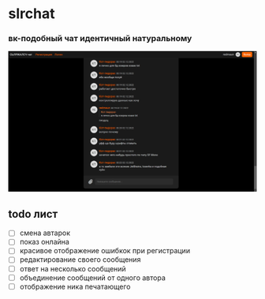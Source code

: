 # slrchat
### вк-подобный чат идентичный натуральному

![](screenshot.png)

## todo лист

- [ ] смена автарок
- [ ] показ онлайна
- [ ] красивое отображение ошибкок при регистрации
- [ ] редактирование своего сообщения
- [ ] ответ на несколько сообщений
- [ ] объединение сообщений от одного автора
- [ ] отображение ника печатающего 
